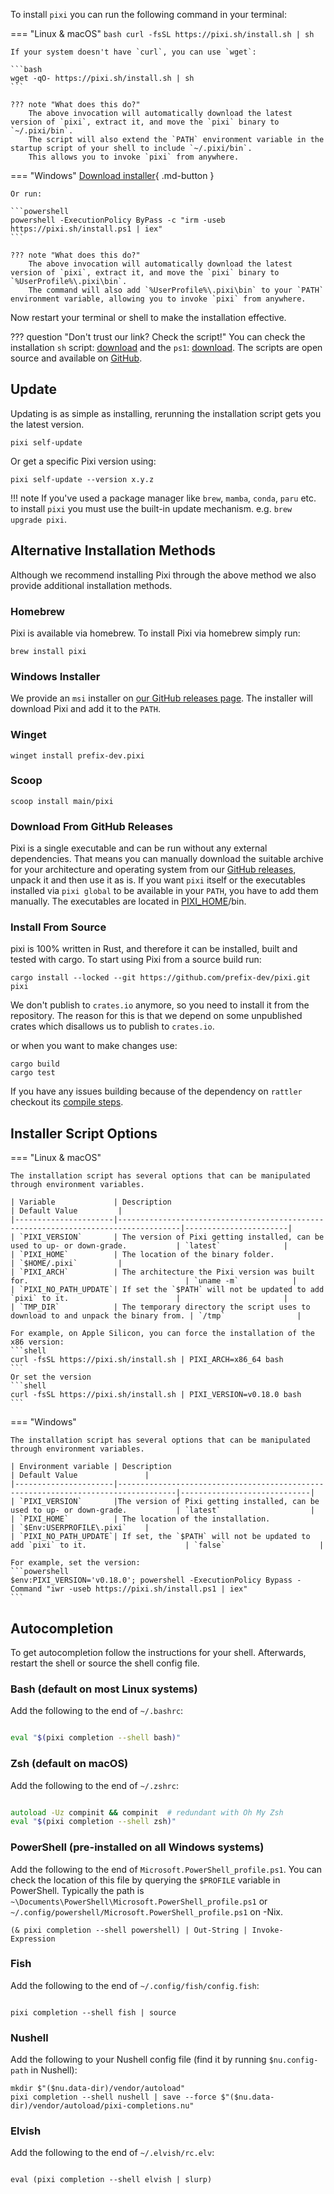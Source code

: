 To install `pixi` you can run the following command in your terminal:

=== "Linux & macOS"
    ```bash
    curl -fsSL https://pixi.sh/install.sh | sh
    ```

    If your system doesn't have `curl`, you can use `wget`:

    ```bash
    wget -qO- https://pixi.sh/install.sh | sh
    ```

    ??? note "What does this do?"
        The above invocation will automatically download the latest version of `pixi`, extract it, and move the `pixi` binary to `~/.pixi/bin`.
        The script will also extend the `PATH` environment variable in the startup script of your shell to include `~/.pixi/bin`.
        This allows you to invoke `pixi` from anywhere.

=== "Windows"
    [Download installer](https://github.com/prefix-dev/pixi/releases/latest/download/pixi-x86_64-pc-windows-msvc.msi){ .md-button }

    Or run:

    ```powershell
    powershell -ExecutionPolicy ByPass -c "irm -useb https://pixi.sh/install.ps1 | iex"
    ```

    ??? note "What does this do?"
        The above invocation will automatically download the latest version of `pixi`, extract it, and move the `pixi` binary to `%UserProfile%\.pixi\bin`.
        The command will also add `%UserProfile%\.pixi\bin` to your `PATH` environment variable, allowing you to invoke `pixi` from anywhere.

Now restart your terminal or shell to make the installation effective.

??? question "Don't trust our link? Check the script!"
    You can check the installation `sh` script: [download](https://pixi.sh/install.sh) and the `ps1`: [download](https://pixi.sh/install.ps1).
    The scripts are open source and available on [GitHub](https://github.com/prefix-dev/pixi/tree/main/install).


## Update

Updating is as simple as installing, rerunning the installation script gets you the latest version.

```shell
pixi self-update
```
Or get a specific Pixi version using:
```shell
pixi self-update --version x.y.z
```

!!! note
    If you've used a package manager like `brew`, `mamba`, `conda`, `paru` etc. to install `pixi`
    you must use the built-in update mechanism. e.g. `brew upgrade pixi`.


## Alternative Installation Methods

Although we recommend installing Pixi through the above method we also provide additional installation methods.

### Homebrew

Pixi is available via homebrew. To install Pixi via homebrew simply run:

```shell
brew install pixi
```

### Windows Installer

We provide an `msi` installer on [our GitHub releases page](https://github.com/prefix-dev/pixi/releases/latest).
The installer will download Pixi and add it to the `PATH`.

### Winget

```
winget install prefix-dev.pixi
```

### Scoop

```
scoop install main/pixi
```

### Download From GitHub Releases

Pixi is a single executable and can be run without any external dependencies.
That means you can manually download the suitable archive for your architecture and operating system from our [GitHub releases](https://github.com/prefix-dev/pixi/releases), unpack it and then use it as is.
If you want `pixi` itself or the executables installed via `pixi global` to be available in your `PATH`, you have to add them manually.
The executables are located in [PIXI_HOME](reference/environment_variables.md)/bin.


### Install From Source

pixi is 100% written in Rust, and therefore it can be installed, built and tested with cargo.
To start using Pixi from a source build run:

```shell
cargo install --locked --git https://github.com/prefix-dev/pixi.git pixi
```

We don't publish to `crates.io` anymore, so you need to install it from the repository.
The reason for this is that we depend on some unpublished crates which disallows us to publish to `crates.io`.

or when you want to make changes use:

```shell
cargo build
cargo test
```

If you have any issues building because of the dependency on `rattler` checkout
its [compile steps](https://github.com/conda/rattler/tree/main#give-it-a-try).


## Installer Script Options

=== "Linux & macOS"

    The installation script has several options that can be manipulated through environment variables.

    | Variable             | Description                                                                        | Default Value         |
    |----------------------|------------------------------------------------------------------------------------|-----------------------|
    | `PIXI_VERSION`       | The version of Pixi getting installed, can be used to up- or down-grade.           | `latest`              |
    | `PIXI_HOME`          | The location of the binary folder.                                                 | `$HOME/.pixi`         |
    | `PIXI_ARCH`          | The architecture the Pixi version was built for.                                   | `uname -m`            |
    | `PIXI_NO_PATH_UPDATE`| If set the `$PATH` will not be updated to add `pixi` to it.                        |                       |
    | `TMP_DIR`            | The temporary directory the script uses to download to and unpack the binary from. | `/tmp`                |

    For example, on Apple Silicon, you can force the installation of the x86 version:
    ```shell
    curl -fsSL https://pixi.sh/install.sh | PIXI_ARCH=x86_64 bash
    ```
    Or set the version
    ```shell
    curl -fsSL https://pixi.sh/install.sh | PIXI_VERSION=v0.18.0 bash
    ```

=== "Windows"

    The installation script has several options that can be manipulated through environment variables.

    | Environment variable | Description                                                                       | Default Value               |
    |----------------------|-----------------------------------------------------------------------------------|-----------------------------|
    | `PIXI_VERSION`       |The version of Pixi getting installed, can be used to up- or down-grade.           | `latest`                    |
    | `PIXI_HOME`          | The location of the installation.                                                 | `$Env:USERPROFILE\.pixi`    |
    | `PIXI_NO_PATH_UPDATE`| If set, the `$PATH` will not be updated to add `pixi` to it.                      | `false`                     |

    For example, set the version:
    ```powershell
    $env:PIXI_VERSION='v0.18.0'; powershell -ExecutionPolicy Bypass -Command "iwr -useb https://pixi.sh/install.ps1 | iex"
    ```

## Autocompletion

To get autocompletion follow the instructions for your shell.
Afterwards, restart the shell or source the shell config file.


### Bash (default on most Linux systems)

Add the following to the end of `~/.bashrc`:

```bash title="~/.bashrc"

eval "$(pixi completion --shell bash)"
```
### Zsh (default on macOS)

Add the following to the end of `~/.zshrc`:


```zsh title="~/.zshrc"

autoload -Uz compinit && compinit  # redundant with Oh My Zsh
eval "$(pixi completion --shell zsh)"
```

### PowerShell (pre-installed on all Windows systems)

Add the following to the end of `Microsoft.PowerShell_profile.ps1`.
You can check the location of this file by querying the `$PROFILE` variable in PowerShell.
Typically the path is `~\Documents\PowerShell\Microsoft.PowerShell_profile.ps1` or
`~/.config/powershell/Microsoft.PowerShell_profile.ps1` on -Nix.

```pwsh
(& pixi completion --shell powershell) | Out-String | Invoke-Expression
```

### Fish

Add the following to the end of `~/.config/fish/config.fish`:

```fish title="~/.config/fish/config.fish"

pixi completion --shell fish | source
```

### Nushell

Add the following to your Nushell config file (find it by running `$nu.config-path` in Nushell):

```nushell
mkdir $"($nu.data-dir)/vendor/autoload"
pixi completion --shell nushell | save --force $"($nu.data-dir)/vendor/autoload/pixi-completions.nu"
```

### Elvish

Add the following to the end of `~/.elvish/rc.elv`:

```elv title="~/.elvish/rc.elv"

eval (pixi completion --shell elvish | slurp)
```
